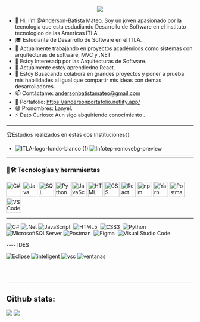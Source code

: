 <p align="center">
  <a href="https://github.com/DenverCoder1/readme-typing-svg"><img src="https://readme-typing-svg.herokuapp.com?font=Time+New+Roman&color=%2300FF00&size=25&center=true&vCenter=true&width=600&height=100&lines=Software+Development+Student;Competitive+Programmer;Backend+Developer"></a>
</p>





- 👋 Hi, I’m @Anderson-Batista Mateo, Soy un joven apasionado por la tecnologia que esta esdudiando Desarrollo de Software en el instituto  tecnologico de las Americas ITLA
- 🎓 Estudiante de Desarrollo de Software en el ITLA.
- 🚀 Actualmente trabajando en proyectos académicos como sistemas con arquitecturas de software, MVC y .NET
- 👀 Estoy Interesadp por las Arquitecturas de Software.
- 🌱 Actualmente estoy aprendiedno React.
- 💞️ Estoy Busacando colabora en grandes proyectos y poner a prueba mis habilidades al igual que compartir mis ideas con demas desarrolladores.
- 📫  Contáctame: andersonbatistamateo@gmail.com
- 👀  Portafolio: https://andersonportafolio.netlify.app/
- 😄 Pronombres: Lanyel.
- ⚡ Dato Curioso: Aun sigo abquiriendo conocimiento .
<hr></hr>

 🏆Estudios realizados en estas dos Instituciones{}
- ![ITLA-logo-fondo-blanco (1)](https://github.com/user-attachments/assets/ae9fb066-f00d-41d1-bcb4-3957fe611474)
![Infotep-removebg-preview](https://github.com/user-attachments/assets/419e6981-f1bf-4616-b3c9-9907c07c1dc4)


<hr></hr>
<h3>🚀🛠 Tecnologías y herramientas</h3>
<p align="left">
  <img src="https://cdn.jsdelivr.net/gh/devicons/devicon/icons/csharp/csharp-original.svg" width="40" height="40" alt="C#" />
    <img src="https://cdn.jsdelivr.net/gh/devicons/devicon/icons/java/java-original.svg" width="40" height="40" alt="Java" />
  <img src="https://cdn.jsdelivr.net/gh/devicons/devicon/icons/microsoftsqlserver/microsoftsqlserver-plain.svg" width="40" height="40" alt="SQL Server" />
  <img src="https://cdn.jsdelivr.net/gh/devicons/devicon/icons/python/python-original.svg" width="40" height="40" alt="Python" />
  <img src="https://cdn.jsdelivr.net/gh/devicons/devicon/icons/javascript/javascript-original.svg" width="40" height="40" alt="JavaScript" />
  <img src="https://cdn.jsdelivr.net/gh/devicons/devicon/icons/html5/html5-original.svg" width="40" height="40" alt="HTML" />
  <img src="https://cdn.jsdelivr.net/gh/devicons/devicon/icons/css3/css3-original.svg" width="40" height="40" alt="CSS" />
  <img src="https://cdn.jsdelivr.net/gh/devicons/devicon/icons/react/react-original.svg" width="40" height="40" alt="React" />
  <img src="https://cdn.jsdelivr.net/gh/devicons/devicon/icons/npm/npm-original-wordmark.svg" width="40" height="40" alt="npm" />
  <img src="https://cdn.jsdelivr.net/gh/devicons/devicon/icons/yarn/yarn-original.svg" width="40" height="40" alt="Yarn" />
  <img src="https://www.vectorlogo.zone/logos/getpostman/getpostman-icon.svg" width="40" height="40" alt="Postman" />
  <img src="https://cdn.jsdelivr.net/gh/devicons/devicon/icons/vscode/vscode-original.svg" width="40" height="40" alt="VS Code" />
</p>
<hr></hr>

![C#](https://img.shields.io/badge/c%23-%23239120.svg?style=for-the-badge&logo=csharp&logoColor=white)
![.Net](https://img.shields.io/badge/.NET-5C2D91?style=for-the-badge&logo=.net&logoColor=white)
![JavaScript](https://img.shields.io/badge/javascript-%23323330.svg?style=for-the-badge&logo=javascript&logoColor=%23F7DF1E)&nbsp;
![HTML5](https://img.shields.io/badge/html5-%23E34F26.svg?style=for-the-badge&logo=html5&logoColor=white)&nbsp;
![CSS3](https://img.shields.io/badge/css3-%231572B6.svg?style=for-the-badge&logo=css3&logoColor=white)&nbsp;
![Python](https://img.shields.io/badge/python-3670A0?style=for-the-badge&logo=python&logoColor=ffdd54)&nbsp;
![MicrosoftSQLServer](https://img.shields.io/badge/Microsoft%20SQL%20Server-CC2927?style=for-the-badge&logo=microsoft%20sql%20server&logoColor=white)
![Postman](https://img.shields.io/badge/Postman-FF6C37?style=for-the-badge&logo=postman&logoColor=white)&nbsp;
![Figma](https://img.shields.io/badge/figma-%23F24E1E.svg?style=for-the-badge&logo=figma&logoColor=white)&nbsp;
![Visual Studio Code](https://img.shields.io/badge/Visual%20Studio%20Code-0078d7.svg?style=for-the-badge&logo=visual-studio-code&logoColor=white)

---- IDES


![Eclipse](https://github.com/user-attachments/assets/a971edbb-a053-4bb3-b63f-fe8f23214e05)
![inteligent](https://github.com/user-attachments/assets/56047af8-679a-4075-9754-438debe754f9)
![vsc](https://github.com/user-attachments/assets/0204dd76-2776-45de-9acd-7271dc7e31b3)
![ventanas](https://github.com/user-attachments/assets/4d48320b-dab8-408d-9765-b9cf5196185e)



<br>
<br>
<hr>
<h2>Github stats:</h2> 

[![](https://github-readme-stats.vercel.app/api?username=Anderson-BM&show_icons=true&theme=tokyonight&hide_border=true&locale=en)](https://github.com/Anderson-BM)
[![](https://github-readme-streak-stats.herokuapp.com/?user=Anderson-BM&theme=material-palenight)](https://github.com/Anderson-BM)




<!---
Anderson-BM/Anderson-BM is a ✨ special ✨ repository because its `README.md` (this file) appears on your GitHub profile.
You can click the Preview link to take a look at your changes.
--->
